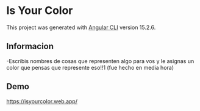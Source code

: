# Is Your Color

This project was generated with [Angular CLI](https://github.com/angular/angular-cli) version 15.2.6.

## Informacion

-Escribis nombres de cosas que representen algo para vos y le asignas un color que pensas que represente eso!!1 (fue hecho en media hora)

## Demo

https://isyourcolor.web.app/
